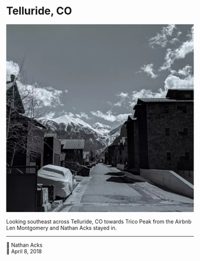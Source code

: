 # Telluride, CO

![Looking down the road in a mountain town](assets/83f0bc97d9dcb612dfd817b89db6a83f.webp)

Looking southeast across Telluride, CO towards Trico Peak from the Airbnb Len Montgomery and Nathan Acks stayed in.

- - - -

<span aria-hidden="true">👤</span> Nathan Acks  
<span aria-hidden="true">📅</span> April 8, 2018

